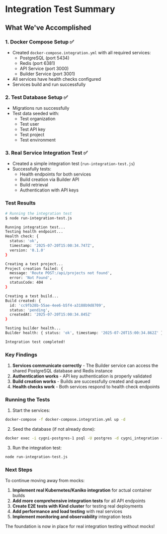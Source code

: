 # Integration Test Summary

## What We've Accomplished

### 1. Docker Compose Setup ✅

- Created `docker-compose.integration.yml` with all required services:
  - PostgreSQL (port 5434)
  - Redis (port 6381)
  - API Service (port 3000)
  - Builder Service (port 3001)
- All services have health checks configured
- Services build and run successfully

### 2. Test Database Setup ✅

- Migrations run successfully
- Test data seeded with:
  - Test organization
  - Test user
  - Test API key
  - Test project
  - Test environment

### 3. Real Service Integration Test ✅

- Created a simple integration test (`run-integration-test.js`)
- Successfully tests:
  - Health endpoints for both services
  - Build creation via Builder API
  - Build retrieval
  - Authentication with API keys

### Test Results

```bash
# Running the integration test
$ node run-integration-test.js

Running integration test...
Testing health endpoint...
Health check: {
  status: 'ok',
  timestamp: '2025-07-20T15:00:34.747Z',
  version: '0.1.0'
}

Creating a test project...
Project creation failed: {
  message: 'Route POST:/api/projects not found',
  error: 'Not Found',
  statusCode: 404
}

Creating a test build...
Build created: {
  id: 'cc9fb28b-55ae-4ee6-b5f4-a3188b9d8709',
  status: 'pending',
  createdAt: '2025-07-20T15:00:34.845Z'
}

Testing builder health...
Builder health: { status: 'ok', timestamp: '2025-07-20T15:00:34.862Z' }

Integration test completed!
```

### Key Findings

1. **Services communicate correctly** - The Builder service can access the shared PostgreSQL database and Redis instance
2. **Authentication works** - API key authentication is properly validated
3. **Build creation works** - Builds are successfully created and queued
4. **Health checks work** - Both services respond to health check endpoints

### Running the Tests

1. Start the services:

```bash
docker-compose -f docker-compose.integration.yml up -d
```

2. Seed the database (if not already done):

```bash
docker exec -i cygni-postgres-1 psql -U postgres -d cygni_integration < seed-test-data.sql
```

3. Run the integration test:

```bash
node run-integration-test.js
```

### Next Steps

To continue moving away from mocks:

1. **Implement real Kubernetes/Kaniko integration** for actual container builds
2. **Add more comprehensive integration tests** for all API endpoints
3. **Create E2E tests with Kind cluster** for testing real deployments
4. **Add performance and load testing** with real services
5. **Implement monitoring and observability** integration tests

The foundation is now in place for real integration testing without mocks!

